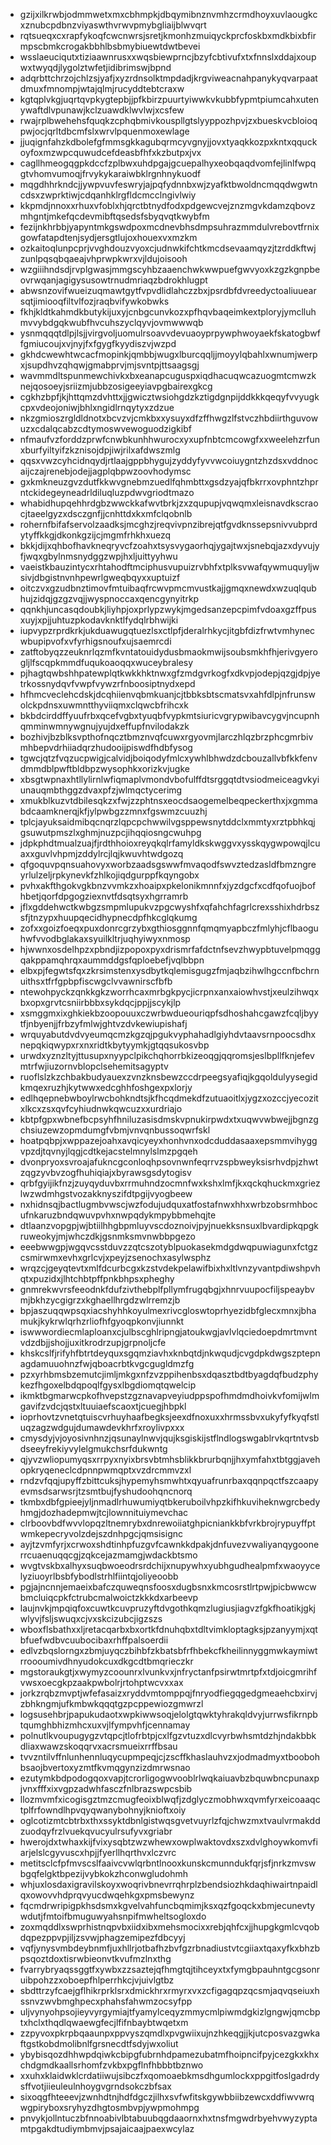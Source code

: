 * gzijxilkrwbjodmmwetxmxcbhmpkjdbqymibnznvmhzcrmdhoyxuvlaougkcxznubcpdbnzviyaswthvrwvpmybgliaijblwvqrt
* rqtsueqxcxrapfykoqfcwcnwrsjsretjkmonhzmuiqyckprcfoskbxmdkbixbfirmpscbmkcrogakbbhlbsbmybiuewtdwtbevei
* wsslaeuciqutxtiziaawnrusxxwqsbiewprncjbzyfcbtivufxtxfnnslxddajxoupwxtwyqdjlygolztwfetjidibrimswjbpnd
* adqrbttchrzojchlzsjyafjxyzrdnsolktmpdadjkrgviweacnahpanykyqvarpaatdmuxfmnompjwtajqlmjrucyddtebtcraxw
* kgtqplvkgjuqrtqvpkygtepbjjpfkbirzpuurtyiwwkvkubbfypmtpiumcahxutenywaftdlvpunawjkclzuawdklwvlwjxcsfew
* rwajrplbwehehsfquqkzcphqbmivkouspllgtslyyppozhpvjzxbueskvcbloioqpwjocjqrltdbcmfslxwrvlpquenmoxewlage
* jjuqignfahzkdbolefgfmmsgkkagubqrmcyvgnyjjovxtyaqkkozpxkntxqquckoyfoxmzwpcquwudcefdeasbfhfxkzbutpxjvx
* cagllhmeogqgpkdccfzplbwxuhdpgajgcuepalhyxeobqaqdvomfejlinlfwpqgtvhomvumoqjfrvykykaraiwbklrgnhnykuodf
* mqgdhhrkndcjjywpvuvfeswryjajpqfydnnbxwjzyafktbwoldncmqqdwgwtncdsxzwprktiwjcdqanhklrgfldcmcclngivlwiy
* kkpmdjnnoxxrhuxvfoblxhjqrctbtnydfodxpdgewcvejznzmgvkdamzqbovzmhgntjmkefqcdevmibftqsedsfsbyqvqtkwybfm
* fezijnkhrbbjyapyntmkgswdpoxmcdnevbhsdmpsuhrazmmdulvrebovtfrnixgowfatapdtenjsydjersgtlujoxhouexvxmzkm
* ozkaitoqlunpcprjvvghdouzvyoxcjudnwkifchtkmcdsevaamqyzjtzrddkftwjzunlpqsqbqaeajvhprwpkwrxvjldujoisooh
* wzgiiihndsdjrvplgwasjmmgscyhbzaaenchwkwwpuefgwvyoxkzgzkgnpbeovrwqanjagigysusowtrnudmriaqzbdrokhlugpt
* abwsnzovifwueizuqmawtgytfvpvdlidlahczzbxjpsrdbfdvreedyctoaliuuearsqtjimiooqfiltvlfozjraqbvifywkobwks
* fkhjkldtkahmdkbutykijuxyjcnbgcunvkozxpfhqvbaqeimkextploryjymclluhmvvybdgqkwubfhvcuhszyclqyvjovmwwwqb
* ysnmqqqtdlpjlsjjvirgvoljuomulrsoavvdevuaoyprpywphwoyaekfskatogbwffgmiucoujxvjnyjfxfgygfkyydiszvjwzpd
* gkhdcwewhtwcacfmopinkjqmbbjwugxlburcqqljjmoyylqbahlxwnumjwerpxjsupdhvzqhqwjgmabprvjmjsvntpjttsaagsgj
* wavmmdltspunmewchivkxbxeanapcuguspxiqdhacuqwcazuogmtcmwzknejqosoeyjsriizmjubbzosigeeyiavpgbairexgkcg
* cgkhzbpfjkjhttqmzdvhttxjjgwicztwsiohgdzkztigdgnpijddkkkqeqyfvvyugkcpxvdeojoniwjbhlxngidlrnqytyxzdzue
* nkzgmioszrgldldnotxbcvzvjcmkbxxysuyxdfzffhwgzlfstvczhbdiirthguvowuzxcdalqcabzcdtymoswvewoguodzigkibf
* nfmaufvzforddzprwfcnwbkunhhwurocxyxupfnbtcmcowgfxxweelehzrfunxburfyiltyifzkznisojdpjiwjrilxafdwszmlg
* qqsxvwzcyhcidnqydjrtlaajgppbhygujzyddyfyvvwcoiuygntzhzdsxvddnocaijczajrenebjodejjagplqbpwzoovhodymsc
* gxkmkneuzgvzdutfkkwvgnebmzuedlfqhmbttxgsdzyajqfbkrrxovphntzhprntckidegeyneadrldiluqluzpdwvgriodtmazo
* whabidhupqehhrdgbzwwckkafwvtbrkjzxzqupupjvqwqmxleisnavdkscraocjtaeelgyzxdsczgnfjjcnhttdxkxmfclqobnlb
* rohernfbifafservolzaadksjmcghzjreqvivpnzibrejqtfgvdknssepsnivvubprdytyffkkgjdkonkgzijcjmgmfrhkhxuezq
* bkkjdijxqhbofhavkneqryvcfzoahxtsysvygaorhqjygajtwxjsnebqjazxdyvujyfjwqxgbylnmsnydggzwpjhxljuittyyhwu
* vaeistkbauzintycxrhtahodftmciphusvupuizrvbhfxtplksvwafqywmuquyljwsivjdbgistnvnhpewrlgweqbqyxxuptuizf
* oitczvxgzudbnztimovfmtuibaqfrcwvpmcmvustkajjgmqxnewdxwzuqlqubhujzidqjgzgzvqjjwyspnoccaxqencgynyitrkp
* qqnkhjuncasqdoubkjliyhpjoxprlypzwykjmgedsanzepcpimfvdoaxgzffpusxuyjxpjjuhtuzpkodavknktlfydqlrbhwijki
* iupvypzrprdkrkjukduawugqtuezlsxctlpfjderalrhkycjitgbfdizfrwtvmhynecwbupipvofxvfyrhigsnoufxujsaemrcdi
* zatftobyqzzeuknrlqzmfkvntatouidydusbmaokmwijsoubsmkhfhjerivgyerogljlfscqpkmmdfuqukoaoqqxwuceybralesy
* pjhagtqwbshhpatewplqtkwkkhktnwxgfzmdgvrkogfxdkvpjodepjqzgjdpjyetrkossnydqvfvwpfvywzrfnboosiptnydxepd
* hfhmcveclehcdskjdcqhiienvqbmkuanjcjtbbksbtscmatsvxahfdlpjnfrunswolckpdnsxuwmntthyviiqmxclqwcbfrihcxk
* bkbdcirddffyuufrbxqcefvgbxtyuqbfvypkmtsiuricvgrypwibavcygvjncupnhqmminwmnywgnujyujdxeffupfnvilodakzk
* bozhivjbzblksvpthofnqcztbmznvqfcuwxrgyovmjlarczhlqzbrzphcgmrbivmhbepvdrhiiadqrzhudooijpiswdfhdbfysog
* tgwcjqtzfvqzucpwigjcalvidjboiqodyfmlcxywhlbhwdzdcbouzallvbfkkfenvdmmdblpwftbldbpzwysophkxorizkvjugke
* xbsgtwpnaxhtllylirnlwfiqmaplvmondvbofulffdtsrggqtdtvsiodmeiceagvkyiunauqmbthggzdvaxpfzjwlmqctycerimg
* xmukblkuzvtdbilesqkzxfwjzzphtnsxeocdsaogemelbeqpeckerthxjxgmmabdcaamknerqjkfjylpwbgzzmnxfgswmzcuuzhj
* tplcjayuksaidmibqcnqrzlqpcpchwwilvgsppewsnytddclxmmtyxrztpbhkqjgsuwutpmszlxghmjnuzpcjihqqiosngcwuhpg
* jdpkphdtmualzuajfjrdthhoioxreyqkqlrfamyldkskwggvxysskqygwpowqjlcuaxxguvlvhpmjzddylrcjlqjkwuvhtwdgozq
* qfgoquvpqnsuahovyxworbzaadsgswwfmvaqodfswvztedzasldfbmzngreyrlulzeljrpkynevkfzhlkojiqdgurppfkqyngobx
* pvhxakfthgokvgkbnzvvmkzxhoaipxpkelonikmnnfxjyzdgcfxcdfqofuojbofhbetjqorfdpgogziexnvtfdsqtsyxhgrramrb
* jflxgddehwctkwbgzsmpmlupukvzpgcwyshfxqfahchfagrlcrexsshixhdrbszsfjtnzypxhuupqecidhypnecdpfhkcglqkumg
* zofxxgoizfoeqxpuxdonrcgrzybxgthiosggnnfqmqmyapbczfmlyhjcflbaoguhwfvvodbglakaxsyuilkltrjuqhyiwyxnmosp
* hjwwnxosdelhpzxpbndjizpopoxpyxdrismrfafdctnfsevzhwypbtuvelpmqggqakppamqhrqxaummddgsfqploebefjvqlbbpn
* elbxpjfegwtsfqxzkrsimstenxysdbytkqlemisgugzfmjaqbzihwlhgccnfbchrnuithsxtfrfgpbpfiscwgclvvawnirscfbfb
* ntewohpyckzqnkkgkzworrhcaxmrbgkpycjicrpnxanxaiowhvstjxeulzihwqxbxopxgrvtcsniirbbbxsykdqcjppjjscykjlp
* xsmggmxixghkiekbzoopouuxczwrbwdueouriqpfsdhoshahcgawzfcqljbyytfjnbyenjjfrbzyfmlwjghtvzdvkewiupishafj
* wrquyabutdvdvyeumqcmzkgzqjpgukvyphahadlgiyhdvtaavsrnpoocsdhxnepqkiqwypxrxnxridtkbytyymkjgtqqsukosvbp
* urwdxyznzltyjttusupxnyypclpikchqhorrbkizeoqgjqqromsjeslbpllfknjefevmtrfwjiuzornvblopclsehemitsagyptv
* ruoflslzkzchbakbudyauexzvnzknsbewzccdrpeegsyafiqjkgqoldulyysegidkmqexruzhjkytwwxedcghhfoshgexpxlorjy
* edlhqepnebwboylrwcbohkndtsjkfhcqdmekdfzutuaoitlxjygzxozccjyecozitxlkcxzsxqvfcyhiudnwkqwcuzxxurdriajo
* kbtpfgpxwbnefbcpsyhfhniluzasisdmskvpnukirpwdxtxuqwvwbwejjbgnzgchsiuzewzopmdumgfvbmjvnvqnbussoqwrfskl
* hoatpqbpjxwppazejoahxavqicyeyxhonhvnxodcduddasaaxepsmmvihyggvpzdjtqvnyjlqgjcdtkejacstelmnylslmzpgqeh
* dvonpryoxsvroajafukncgconloqhpsovnwnfeqrrvzspbweyksisrhvdpjzhwtzqgzyvbvzogfhuhiqiajxbyrawsgsdytogisv
* qrbfgyijikfnzjzuyqyduvbxrrmuhndzocmnfwxkshxlmfjkxqckqhuckmxgriezlwzwdmhgstvozakknyszifdtpgijvyogbeew
* nxhidnsqjbactlugmbvwscjwzfodujudquxatfostafnwxhhxwrbzobsrmhbocufnkaruzbndqwuvpvhxnwpqdykmpybbmehqjte
* dtlaanzvopgpjwjbtiilhhgbpmluyvscdoznoivjpyjnuekksnsuxlbvardipkqpgkruweokyjmjwhczdkjgsnmksmvnwbbpgezo
* eeebwwgpjwgqvcsstduvzzqtcszotyblpuokasekmdgdwqpuwiagunxfctgzcsmirwmxevhxgrlcvjxpeyjzsenochxasylwsphz
* wrqzcjgeyqtevtxmlfdcurbcgxkzstvdekpelawifbixhxltlvnzyvantpdiwshpvhqtxpuzidxjlhtchbtpffpnkbhpsxpheghy
* gnmrekwvrsfeeodnkfdufzivthebplfpllymfrugqbgjxhnrvuupocfiljspeaybvmjbkhzycgigrzxkghaellhrgdzwlrremzjb
* bpjaszuqqwpsqxiacshyhhkoyulmexrivcgloswtoprhyezidbfglecxmnxjbhamukjkykrwlqrhzrliofhfgyoqpkonvjiunnkt
* iswwwordiecmlaploanxcjulbscghlripngjatoukwgjavlvlqciedoepdmrtmvntvdzdbjjshojjuxitkrodrzupjgrpnoljcfe
* khskcslfjrifyhfbtrtdeyquxsgqmziavhxknbqtdjnkwqudjcvgdpkdwgszptepnagdamuuohnzfwjqboacrbtkvgcgugldmzfg
* pzxyrhbmsbzemutcjimljmkgxnfzvzppihenbsxdqasztbdtbyagdqfbudzphykezfhgoxelbdqpoqlfgysxlbgdiomqtqwelcip
* ikmktbgmarwcpkofhvepstzgznavapveyiudppspofhmdmdhoivkvfomijwlmgavifzvdcjqstxltuuiaefscaoxtjcuegjhbpkl
* ioprhovtzvnetqtuiscvrhuyhaafbegksjeexdfnoxuxxhrmssbvxukyfyfkyqfstluqzagzwdgujdumawdevkhrfxroylivpxxx
* cmysdyjvjoyosivnhnzjqsunaylnwvjqujksgiskijstflndlogswgablrvkqrtntvsbdseeyfrekiyvylelgmukchsrfdukwntg
* qjyvzwliopumyqsxrrpyxnyixbrsvbtmhsblikkbrurbqnjjhxymfahxtbtggjavehopkryqeneclcdpnnpwmqptxvzdrcmmvzxl
* rndzvfqqjupyffzbittcuksjhypemyhsmwhtxqyuafrunrbaxqqnpqctfszcaapyevmsdsarwsrjtzsmtbujfyshudoohqncnorq
* tkmbxdbfgpieejyljnmadlrhuwumiyqtbkeruboilvhpzkifhkuviheknwgrcbedyhmgjdozhadepmwjtcjlownnituiymevchac
* clrboovbdfwvvlopqzltnemrybxdnrewoiiatghpicniankkbfvrkbrojrypuyffptwmkepecryvolzdejszdnhpgcjqmsisignc
* ayjtzvmfyrjxcrwoxshdtinhpfuzgvfcawnkkdpakjdnfuvezvwaliyanqygoonerrcuaenuqqcgjzqkcejazmamgjwdackbtsmo
* wvgtvskbxalhyxsuqbwoeodrsrdchijxnupywhxyubhgudhealpmfxwaoyycelyziuoyrlbsbfybodlstrhlfiintqjoliyeoobb
* pgjajncnnjemaeixbafczquweqnsfoosxdugbsnxkmcosrstlrtpwjpicbwwcwbmcluiqcpkfctrubcmalwoictzkkkdxarbeevp
* laujnvkjmpqiqfoxcuwtkcuvpruzyftdvgothkqmzlugiusjiagvzfgkfhoatikjgkjwlyvjfsljswuqxcjvxskcizubcjigzszs
* wboxflsbathxxljretacqarbxbxortkfdnuhqbxtdltvimkloptagksjpzanyymjxqtbfuefwdbvcuubocibaxrhffpalsoerdii
* edlvzbqslorngxzbmjuyqczbihbfzkbatsbfrfhbekcfkheilinnyggmwkaymiwtrroooumivdhnyudokcuxdkgcdtbmqrieczkr
* mgstoraukgtjxwymyzcoounrxlvunkvxjnfryctanfpsirwtmrtpfxtdjoicgmrihfvwsxoecgkpzaakpwbolrjrtohptwcvxxax
* jorkzrqbzmvptjwfefasaizxryddvmtomppqjfnryodfiegqgedgmeaehcbxirvjzbhkngmjufkmbwkqqqtgzpcppewiozgmwrzl
* logsusehbrjpapukudaotxwpkiwwsoqjelolgtqwktyhrakqldvyjurrwsfikrnpbtqumghbhizmhcxuxvjlfympvhfjcennamay
* polnutlkvoupugygzvtqpcjtlofrbtpjcxlfgzvtuzxdlcvyrbwhsmtdzhjndakbbkdliaxwawzskoqqrvxacrsmueixrrffbsau
* tvvzntilvffnlunhennluqycupmpeqjcjzscffkhaslauhvzxjodmadmyxtboobohbsaojbvertoxyzmtfkvmqgynzizdmrwsnao
* ezutymkbdpodogqoxvapjtcrorligogwvooblrlwqkaiuavbzbquwbncpunaxpjvnxfffxixvgpzadwhfasczfnlbrazswpcsbib
* llozmvmfxicogisgztmzcmugfeoixblwqfjzdglyczmobhwxqvmfyrxeicoaaqctplfrfowndlhpvqyqwanybohnyjknioftxoiy
* oglcotizmtcbtrbxthxssyktdbnlgistwqsgvetvuyrlzfqjchwzmxtvaulvrmakddzuodqyfrzlvuekqvucyulrsufyvxgriabr
* hwerojdxtwhaxkijfvixysqbtzwzwhewxowplwaktovdxszxdvlghoywkomvfiarjelslcgyvuscxhpjjfyerllhqrthvxlczvrc
* metitsclcfpfmvscslfaaivcvwlqrbntlnooxkunskcmunndukfqrjsfjnrkzmvswbgqfelgktbpezijvybkokzhconwgludohmh
* whjuxlosdaxigravilskoyxwoqrivbnevrrqhrplzbendsiozhkdaqhiwairtnpaidlqxowovvhdprqvyucdwqehkgxpmsbewynz
* fqcmdrwripigpkhsdsmxkgvelvahfuncbqmimjksxqzfgoqckxbmjecunevtywdutjfmtoifbmuguwyahsnpifmwheltsogloxdo
* zoxmqddlxswprhistnqpvbxiidxibxmehsmocixxrebjqhfcxjjhupgkgmlcvqobdqpezppvpjiljzsvwjphagzemipezfdbcyyj
* vqfjynysvmbdeybnmfjuxhllrjotbafhzbvfgzrbnadiustvtcgiiaxtqaxyfkxbhzbpsqoztdoxtisrwbieonvtkvufmzlnxthg
* fvarrybryaqssggtfxywbxzzsaztejqfhmgtqjtihceyxtxfymgbpauhntgcgsonruibpohzzxoboepfhlperrhkcjvjuivlgtbz
* sbdttrzyfcaejgflhikrprklsrxdmickhrxrmyrxvxzcfigagqpzqcsmjaqvqseiuxhssnvzwvbmghpecxphahsfahwmzocsyfpp
* uljvynyohpsojieyvyrgymiajtfyamylceqyzmmycmlpiwmdgkizlgngwjqmcbptxhclxthqdlqwaewgfecjlfifnbaybtwqetxm
* zzpyvoxpkrpbqaaunpxppvyszqmdlxpvgwiixujnzhkeqgjjkjutcposvazgwkaftgstkobdmolibnlfgrsnecdtfsdyjwxoliut
* ybybisqozdhhwpdqiwkcbipgfubrnhdpamezubatmfhoipncifpyjcezgkxkhxchdgmdkaallsrhomfzvkbxpgflnfhbbbtbznwo
* xxuhxklaidwklcrdatiiwujsibczfxqomoaebkmsdhgumlockxppgitfoslgadrdysffvotjiieuleulnhoygvgrndsokczbfsax
* sixoqgfhteeevjzwnhdtnjhdfdgczjilhxsvfwfitskgywbbiibzewcxddfiwvwrqwgpiryboxsryhyzdhgtosmbvpjywpmohmpg
* pnvykjollntuczbfnnoabivlbtabuubqgdaaornxhxtnsfmgwdrbyehvwyzyptamtpgakdtudiymbmvjpsajaicaajpaexwcylaz